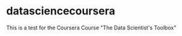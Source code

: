 datasciencecoursera
===================

This is a test for the Coursera Course "The Data Scientist's Toolbox"
